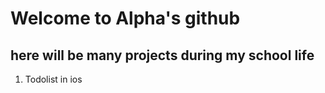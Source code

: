 # Welcome to Alpha's github

## here will be many projects during my school life
1. Todolist in ios
